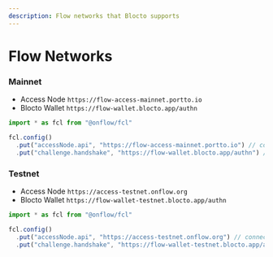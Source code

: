 ```yaml
---
description: Flow networks that Blocto supports
---
```


# Flow Networks

### Mainnet

* Access Node `https://flow-access-mainnet.portto.io`
* Blocto Wallet `https://flow-wallet.blocto.app/authn`

```javascript
import * as fcl from "@onflow/fcl"

fcl.config()
  .put("accessNode.api", "https://flow-access-mainnet.portto.io") // connect to Flow mainnet
  .put("challenge.handshake", "https://flow-wallet.blocto.app/authn") // use Blocto wallet
```

### Testnet 

* Access Node `https://access-testnet.onflow.org`
* Blocto Wallet `https://flow-wallet-testnet.blocto.app/authn`

```javascript
import * as fcl from "@onflow/fcl"

fcl.config()
  .put("accessNode.api", "https://access-testnet.onflow.org") // connect to Flow testnet
  .put("challenge.handshake", "https://flow-wallet-testnet.blocto.app/authn") // use Blocto testnet wallet
```

